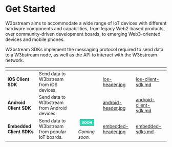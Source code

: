 # Get Started

W3bstream aims to accommodate a wide range of IoT devices with different hardware components and capabilities, from legacy Web2-based products, over community-driven development boards, to emerging Web3-oriented devices and mobile phones.

W3bstream SDKs implement the messaging protocol required to send data to a W3bstream node,  as well as the API to interact with the W3bstream network.

<table data-view="cards"><thead><tr><th></th><th></th><th></th><th data-hidden data-card-cover data-type="files"></th><th data-hidden data-card-target data-type="content-ref"></th></tr></thead><tbody><tr><td><strong>iOS Client SDK</strong></td><td>Send data to W3bstream from iOS devices.</td><td></td><td><a href="../.gitbook/assets/ios-header.jpg">ios-header.jpg</a></td><td><a href="../client-sdks/ios-client-sdk.md">ios-client-sdk.md</a></td></tr><tr><td><strong>Android Client SDK</strong></td><td>Send data to W3bstream from Android devices.</td><td></td><td><a href="../.gitbook/assets/android-header.jpg">android-header.jpg</a></td><td><a href="../client-sdks/android-client-sdk.md">android-client-sdk.md</a></td></tr><tr><td><strong>Embedded Client SDKs</strong></td><td>Send data to W3bstream from popular IoT boards.</td><td><img src="../.gitbook/assets/image (7) (2).png" alt="" data-size="line"><em>Coming soon.</em></td><td><a href="../.gitbook/assets/embedded-header.jpg">embedded-header.jpg</a></td><td><a href="../client-sdks/embedded-sdks.md">embedded-sdks.md</a></td></tr></tbody></table>
